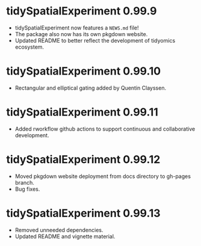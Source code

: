 # tidySpatialExperiment 0.99.9

* tidySpatialExperiment now features a `NEWS.md` file!
* The package also now has its own pkgdown website.
* Updated README to better reflect the development of tidyomics ecosystem. 

# tidySpatialExperiment 0.99.10

* Rectangular and elliptical gating added by Quentin Clayssen.

# tidySpatialExperiment 0.99.11

* Added rworkflow github actions to support continuous and collaborative development. 

# tidySpatialExperiment 0.99.12

* Moved pkgdown website deployment from docs directory to gh-pages branch.
* Bug fixes.

# tidySpatialExperiment 0.99.13

* Removed unneeded dependencies. 
* Updated README and vignette material.